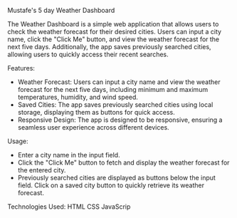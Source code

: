 Mustafe's 5 day Weather Dashboard

The Weather Dashboard is a simple web application that allows users to check the weather forecast for their desired cities. Users can input a city name, click the "Click Me" button, and view the weather forecast for the next five days. Additionally, the app saves previously searched cities, allowing users to quickly access their recent searches.

Features:
- Weather Forecast: Users can input a city name and view the weather forecast for the next five days, including minimum and maximum temperatures, humidity, and wind speed.
- Saved Cities: The app saves previously searched cities using local storage, displaying them as buttons for quick access.
- Responsive Design: The app is designed to be responsive, ensuring a seamless user experience across different devices.

Usage:
- Enter a city name in the input field.
- Click the "Click Me" button to fetch and display the weather forecast for the entered city.
- Previously searched cities are displayed as buttons below the input field. Click on a saved city button to quickly retrieve its weather forecast.

Technologies Used:
HTML
CSS
JavaScrip